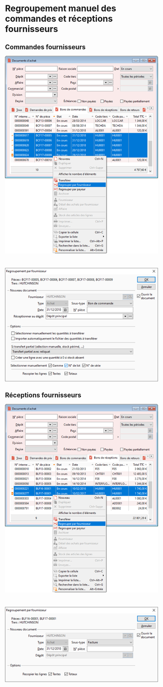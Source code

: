 # Regroupement manuel des commandes et réceptions fournisseurs

## Commandes fournisseurs


![](CommandesFournisseurs.png)


 


![](ReceptionCommandesFournisseurs.png)


## Réceptions fournisseurs


![](ReceptionsFournisseurs.png)


 


![](RegroupementReceptionsFournisseurs.png)


